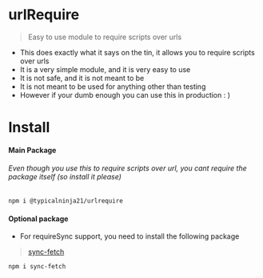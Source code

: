 # urlRequire
> Easy to use module to require scripts over urls 

* This does exactly what it says on the tin, it allows you to require scripts over urls
* It is a very simple module, and it is very easy to use
* It is not safe, and it is not meant to be
* It is not meant to be used for anything other than testing
* However if your dumb enough you can use this in production : )


# Install

#### Main Package

###### Even though you use this to require scripts over url, you cant require the package itself (so install it please)

```
npm i @typicalninja21/urlrequire
```

#### Optional package

* For requireSync support, you need to install the following package

> [sync-fetch](https://www.npmjs.com/package/sync-fetch)

```
npm i sync-fetch
```
